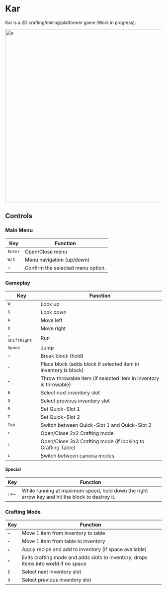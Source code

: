 # Kar

Kar is a 2D crafting/mining/platformer game (Work in progress).  

<img width="556" alt="a" src="https://github.com/user-attachments/assets/f6f1b2c4-7c63-481f-9af4-f28078510504" />

## Controls

### Main Menu

| Key              | Function                          |
| ---------------- | --------------------------------- |
| <kbd>Enter</kbd> | Open/Close menu                   |
| <kbd>W/S</kbd>   | Menu navigation (up/down)         |
| <kbd>→</kbd>     | Confirm the selected menu option. |

### Gameplay

| Key                     | Function                                                          |
| ----------------------- | ----------------------------------------------------------------- |
| <kbd>W</kbd>            | Look up                                                           |
| <kbd>S</kbd>            | Look down                                                         |
| <kbd>A</kbd>            | Move left                                                         |
| <kbd>D</kbd>            | Move right                                                        |
| <kbd>⇧ ShiftRight</kbd> | Run                                                               |
| <kbd>Space</kbd>        | Jump                                                              |
| <kbd>→</kbd>            | Break block (hold)                                                |
| <kbd>←</kbd>            | Place block (adds block if selected item in inventory is block)   |
| <kbd>←</kbd>            | Throw throwable item (if selected item in inventory is throwable) |
| <kbd>E</kbd>            | Select next inventory slot                                        |
| <kbd>Q</kbd>            | Select previous inventory slot                                    |
| <kbd>R</kbd>            | Set Quick-Slot 1                                                  |
| <kbd>T</kbd>            | Set Quick-Slot 2                                                  |
| <kbd>Tab</kbd>          | Switch between Quick-Slot 1 and Quick-Slot 2                      |
| <kbd>↑</kbd>            | Open/Close 2x2 Crafting mode                                      |
| <kbd>↑</kbd>            | Open/Close 3x3 Crafting mode (if looking to Crafting Table)       |
| <kbd>L</kbd>            | Switch between camera modes                                       |

#### Special


| Key                       | Function                                                                                       |
| ------------------------- | ---------------------------------------------------------------------------------------------- |
| <kbd>⇧</kbd>+<kbd>→</kbd> | While running at maximum speed, hold down the right arrow key and hit the block to destroy it. |


### Crafting Mode

| Key          | Function                                                                            |
| ------------ | ----------------------------------------------------------------------------------- |
| <kbd>→</kbd> | Move 1 item from inventory to table                                                 |
| <kbd>←</kbd> | Move 1 item from table to inventory                                                 |
| <kbd>↓</kbd> | Apply recipe and add to inventory (if space available)                              |
| <kbd>↑</kbd> | Exits crafting mode and adds slots to inventory, drops items into world if no space |
| <kbd>E</kbd> | Select next inventory slot                                                          |
| <kbd>Q</kbd> | Select previous inventory slot                                                      |

